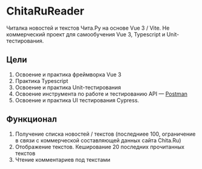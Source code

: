# ChitaRuReader

Читалка новостей и текстов Чита.Ру на основе Vue 3 / Vite. Не коммерческий проект для самообучения Vue 3, Typescript и Unit-тестирования. 

## Цели

1. Освоение и практика фреймворка Vue 3
2. Практика Typescript
3. Освоение и практика Unit-тестирования
4. Освоение инструмента по работе и тестированию API — [Postman](https://go.postman.co/workspace/Team-Workspace~e65f0eac-2680-43c1-8de2-cc352be99e70/collection/19814547-e0fd6c72-6d36-4bab-8d1d-db70468dd266?action=share&creator=19814547)
5. Освоение и практика UI тестирования Cypress.

## Функционал

1. Получение списка новостей / текстов (последниее 100, ограничение в связи с коммерческой составляющей данных сайта Chita.Ru)
2. Отображение текстов. Кеширование 20 последних прочитанных текстов
3. Чтение комментариев под текстами
